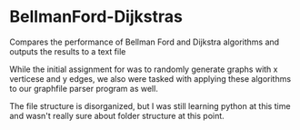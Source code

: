 # BellmanFord-Dijkstras
Compares the performance of Bellman Ford and Dijkstra algorithms and outputs the results to a text file

While the initial assignment for was to randomly generate graphs with x verticese and y edges, we also were tasked with applying these algorithms to our graphfile parser program as well.

The file structure is disorganized, but I was still learning python at this time and wasn't really sure about folder structure at this point.
